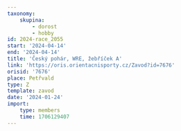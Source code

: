 ```yaml
---
taxonomy:
    skupina:
        - dorost
        - hobby
id: 2024-race_2055
start: '2024-04-14'
end: '2024-04-14'
title: 'Český pohár, WRE, žebříček A'
link: 'https://oris.orientacnisporty.cz/Zavod?id=7676'
orisid: '7676'
place: Petřvald
type: Z
template: zavod
date: '2024-01-24'
import:
    type: members
    time: 1706129407
---
```


